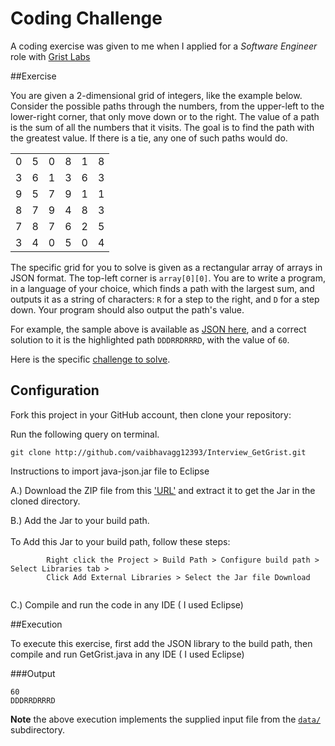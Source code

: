 Coding Challenge
================

A coding exercise was given to me when I applied for a *Software Engineer* role with [Grist Labs](http://www.getgrist.com/)

##Exercise

You are given a 2-dimensional grid of integers, like the example below. Consider the possible paths through the numbers, from the upper-left to the lower-right corner, that only move down or to the right. The value of a path is the sum of all the numbers that it visits. The goal is to find the path with the greatest value. If there is a tie, any one of such paths would do.

<table>
  <tbody>
    <tr>
      <td>0</td>
      <td>5</td>
      <td>0</td>
      <td>8</td>
      <td>1</td>
      <td>8</td>
    </tr>
    <tr>
      <td>3</td>
      <td>6</td>
      <td>1</td>
      <td>3</td>
      <td>6</td>
      <td>3</td>
    </tr>
    <tr>
      <td>9</td>
      <td>5</td>
      <td>7</td>
      <td>9</td>
      <td>1</td>
      <td>1</td>
    </tr>
    <tr>
      <td>8</td>
      <td>7</td>
      <td>9</td>
      <td>4</td>
      <td>8</td>
      <td>3</td>
    </tr>
    <tr>
      <td>7</td>
      <td>8</td>
      <td>7</td>
      <td>6</td>
      <td>2</td>
      <td>5</td>
    </tr>
    <tr>
      <td>3</td>
      <td>4</td>
      <td>0</td>
      <td>5</td>
      <td>0</td>
      <td>4</td>
    </tr>
  </tbody>
</table>

The specific grid for you to solve is given as a rectangular array of arrays in JSON format. The top-left corner is `array[0][0]`. You are to write a program, in a language of your choice, which finds a path with the largest sum, and outputs it as a string of characters: `R` for a step to the right, and `D` for a step down. Your program should also output the path's value.

For example, the sample above is available as [JSON here](https://github.com/vaibhavagg12393/Interview_GetGrist/blob/master/data/sample1.json), and a correct solution to it is the highlighted path `DDDRRDRRRD`, with the value of `60`.

Here is the specific [challenge to solve](https://github.com/vaibhavagg12393/Interview_GetGrist/blob/master/data/sample2.json).

## Configuration

Fork this project in your GitHub account, then clone your repository:

  Run the following query on terminal.
  ```
  git clone http://github.com/vaibhavagg12393/Interview_GetGrist.git
  ```
  
Instructions to import java-json.jar file to Eclipse
  
   A.) Download the ZIP file from this ['URL'](http://www.java2s.com/Code/JarDownload/java/java-json.jar.zip) and extract it to get the Jar in the cloned directory.<br>
       
   B.) Add the Jar to your build path.<br><br>
  	   To Add this Jar to your build path, follow these steps:
  	   
```
        Right click the Project > Build Path > Configure build path > Select Libraries tab > 
        Click Add External Libraries > Select the Jar file Download
       
```
        
   C.) Compile and run the code in any IDE ( I used Eclipse)<br>
   
##Execution

To execute this exercise, first add the JSON library to the build path, then compile and run GetGrist.java in any IDE ( I used Eclipse)

###Output

```
60
DDDRRDRRRD

```

**Note** the above execution implements the supplied input file from the [`data/`](https://github.com/vaibhavagg12393/Interview_GetGrist/blob/master/data/sample1.json) subdirectory.
